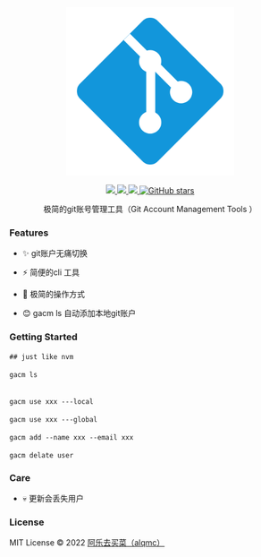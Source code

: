 <p align="center">
  <img width="300px" src="./package/assets/git.svg">
</p>

<p align="center">
  <a href="https://www.npmjs.org/package/gacm">
  <img src="https://img.shields.io/npm/v/gacm.svg">
  </a>
  <a href="https://npmcharts.com/compare/gacm?minimal=true">
  <img src="https://img.shields.io/npm/dm/gacm.svg?color=357C3C">
  </a>
  <a href="https://npmcharts.com/compare/gacm?minimal=true">
  <img src="https://img.shields.io/npm/l/gacm.svg?color=blue">
  </a>
  <a href="https://github.com/alqmc/gacm" target="__blank"><img alt="GitHub stars" src="https://img.shields.io/github/stars/alqmc/mangosteen?style=social">
  
  </a>
  <br>
</p>

<p align="center"> 极简的git账号管理工具（Git Account Management Tools ）</p>

### Features

- ✨ git账户无痛切换

- ⚡️ 简便的cli 工具

- 🚀 极简的操作方式

- 😊 gacm ls 自动添加本地git账户



### Getting Started


```shell
## just like nvm

gacm ls


gacm use xxx ---local

gacm use xxx ---global

gacm add --name xxx --email xxx

gacm delate user

```

### Care

- 💀 更新会丢失用户

### License

MIT License © 2022 [阿乐去买菜（alqmc）](https://github.com/alqmc)



